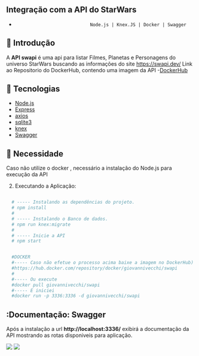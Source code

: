 
## Integração com a API do StarWars
-                                 Node.js | Knex.JS | Docker | Swagger

## :bookmark: Introdução

A **API swapi** é uma api para listar Filmes, Planetas e Personagens do universo StarWars buscando as informações do site https://swapi.dev/
Link ao Repositorio do DockerHub, contendo uma imagem da API 
-[DockerHub](https://hub.docker.com/repository/docker/giovannivecchi/swapi)

## :rocket: Tecnologias

-  [Node.js](https://nodejs.org/en/)
-  [Express](https://expressjs.com/)
-  [axios](https://github.com/axios/axios)
-  [sqlite3](https://www.sqlite.org/)
-  [knex](http://knexjs.org/)
-  [Swagger](https://swagger.io/)

  
## :bookmark: Necessidade

Caso não utilize o docker , necessário a instalação do Node.js para execução da API


2. Executando a Aplicação:

```sh

  # ----- Instalando as dependências do projeto.
  # npm install
  #
  # ----- Instalando o Banco de dados.
  # npm run knex:migrate
  #
  # ----- Inicie a API
  # npm start


  #DOCKER
  #----- Caso não efetue o processo acima baixe a imagem no DockerHub)
  #https://hub.docker.com/repository/docker/giovannivecchi/swapi
  #
  #----- Ou execute 
  #docker pull giovannivecchi/swapi
  #----- E iniciei
  #docker run -p 3336:3336 -d giovannivecchi/swapi

```
## :Documentação: Swagger


Após a instalação a url **http://localhost:3336/** exibirá a documentação da API mostrando as rotas disponiveis para aplicação. 

<img src="/assets/swagger.png">
<img src="/assets/swaggerget.png">
